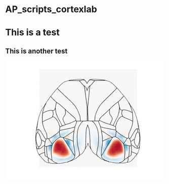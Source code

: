 # AP_scripts_cortexlab

# This is a test

## This is another test

![test image](https://github.com/petersaj/AP_scripts_cortexlab/blob/master/readme/test.jpg)

